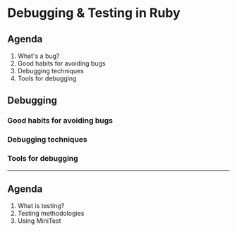 # Debugging & Testing in Ruby

## Agenda
1. What's a bug?
2. Good habits for avoiding bugs
3. Debugging techniques
4. Tools for debugging

## Debugging

### Good habits for avoiding bugs



### Debugging techniques




### Tools for debugging


---

## Agenda
1. What is testing?
2. Testing methodologies
3. Using MiniTest
